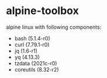# alpine-toolbox

alpine linux with following components:

- bash (5.1.4-r0)
- curl (7.79.1-r0)
- jq (1.6-r1)
- yq (4.13.3)
- tzdata (2021c-r0)
- coreutils (8.32-r2)
